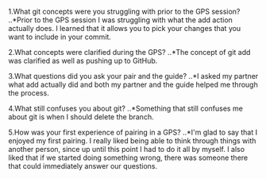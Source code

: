 1.What git concepts were you struggling with prior to the GPS session?
  ..*Prior to the GPS session I was struggling with what the add action actually does. I learned that it allows you to pick your changes that you want to include in your commit.

2.What concepts were clarified during the GPS?
  ..*The concept of git add was clarified as well as pushing up to GitHub.

3.What questions did you ask your pair and the guide?
  ..*I asked my partner what add actually did and both my partner and the guide helped me through the process.

4.What still confuses you about git?
  ..*Something that still confuses me about git is when I should delete the branch.

5.How was your first experience of pairing in a GPS?
  ..*I'm glad to say that I enjoyed my first pairing. I really liked being able to think through things with another person, since up until this point I had to do it all by myself. I also liked that if we started doing something wrong, there was someone there that could immediately answer our questions.